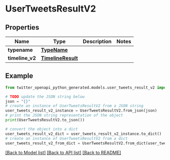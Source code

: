 # UserTweetsResultV2


## Properties

Name | Type | Description | Notes
------------ | ------------- | ------------- | -------------
**typename** | [**TypeName**](TypeName.md) |  | 
**timeline_v2** | [**TimelineResult**](TimelineResult.md) |  | 

## Example

```python
from twitter_openapi_python_generated.models.user_tweets_result_v2 import UserTweetsResultV2

# TODO update the JSON string below
json = "{}"
# create an instance of UserTweetsResultV2 from a JSON string
user_tweets_result_v2_instance = UserTweetsResultV2.from_json(json)
# print the JSON string representation of the object
print(UserTweetsResultV2.to_json())

# convert the object into a dict
user_tweets_result_v2_dict = user_tweets_result_v2_instance.to_dict()
# create an instance of UserTweetsResultV2 from a dict
user_tweets_result_v2_from_dict = UserTweetsResultV2.from_dict(user_tweets_result_v2_dict)
```
[[Back to Model list]](../README.md#documentation-for-models) [[Back to API list]](../README.md#documentation-for-api-endpoints) [[Back to README]](../README.md)



